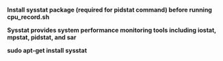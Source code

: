 **Install sysstat package (required for pidstat command) before running cpu_record.sh**

**Sysstat provides system performance monitoring tools including iostat, mpstat, pidstat, and sar**

**sudo apt-get install sysstat**
